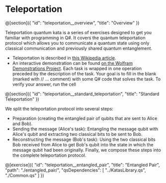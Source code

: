 # Teleportation

@[section]({
    "id": "teleportation__overview",
    "title": "Overview"
})

Teleportation quantum kata is a series of exercises designed to get you familiar with programming in Q#. It covers the quantum teleportation protocol which allows you to communicate a quantum state using only classical communication and previously shared quantum entanglement.

- Teleportation is described in <a href="https://en.wikipedia.org/wiki/Quantum_teleportation">this Wikipedia article</a>.
- An interactive demonstration can be found <a href="http://demonstrations.wolfram.com/QuantumTeleportation/">on the Wolfram Demonstrations Project</a>.
Each task is wrapped in one operation preceded by the description of the task. Your goal is to fill in the blank (marked with // ... comment) with some Q# code that solves the task. To verify your answer, run the cell

@[section]({
    "id": "teleportation__standard_teleportation",
    "title": "Standard Teleportation"
})

We split the teleportation protocol into several steps:

- Preparation (creating the entangled pair of qubits that are sent to Alice and Bob).
- Sending the message (Alice's task): Entangling the message qubit with Alice's qubit and extracting two classical bits to be sent to Bob.
- Reconstructing the message (Bob's task): Using the two classical bits Bob received from Alice to get Bob's qubit into the state in which the message qubit had been originally. Finally, we compose these steps into the complete teleportation protocol.

@[exercise]({
    "id": "teleportation__entangled_pair",
    "title": "Entangled Pair",
    "path": "./entangled_pair/",
    "qsDependencies": [
        "../KatasLibrary.qs",
        "./Common.qs"
    ]
})
